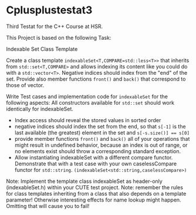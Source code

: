 # Cplusplustestat3
Third Testat for the C++ Course at HSR.

This Project is based on the following Task:

Indexable Set Class Template

Create a class template `indexableSet<T,COMPARE=std::less<T>>` that inherits from `std::set<T,COMPARE>` and allows indexing its content like you could do with a `std::vector<T>`. Negative indices should index from the "end" of the set. Provide also member functions `front()` and `back()` that correspond to those of vector.

Write Test cases and implementation code for `indexableSet` for the following aspects:
All constructors available for `std::set` should work identically for indexableSet.

* Index access should reveal the stored values in sorted order 
* negative indices should index the set from the end, so that `s[-1]` is the last available (the greatest) element in the set and `s[-s.size()] == s[0]` 
* provide member functions `front()` and `back()` all of your operations that might result in undefined behavior, because an index is out of range, or no elements exist should throw a corresponding standard exception.
* Allow instantiating indexableSet with a different compare functor. Demonstrate that with a test case with your own caselessCompare functor for `std::string`. `(indexableSet<std::string,caselessCompare>)`

Note: Implement the template class indexableSet as header-only (indexableSet.h) within your CUTE test project.
Note: remember the rules for class templates inheriting from a class that also depends on a template parameter! Otherwise interesting effects for name lookup might happen. Omitting that will cause you to fail!
